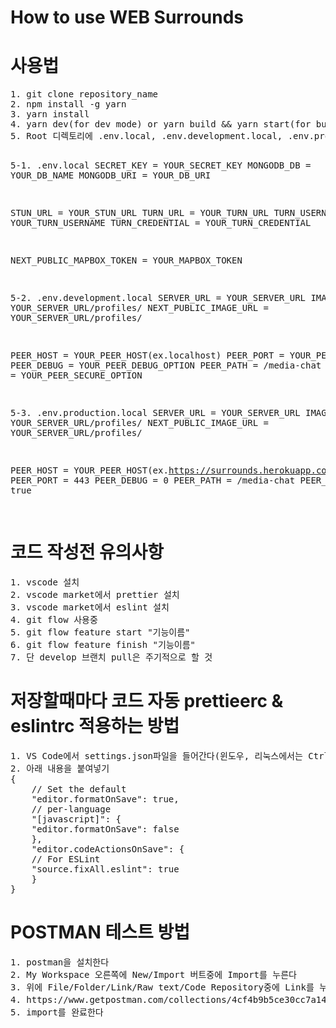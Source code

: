 # How to use WEB Surrounds

<h1>사용법</h1>
<pre>
1. git clone repository_name
2. npm install -g yarn
3. yarn install
4. yarn dev(for dev mode) or yarn build && yarn start(for build mode)
5. Root 디렉토리에 .env.local, .env.development.local, .env.production.local 생성 후 아래와 같은 형식으로 작성

5-1. .env.local
SECRET_KEY = YOUR_SECRET_KEY
MONGODB_DB = YOUR_DB_NAME
MONGODB_URI = YOUR_DB_URI

STUN_URL = YOUR_STUN_URL
TURN_URL = YOUR_TURN_URL
TURN_USERNAME = YOUR_TURN_USERNAME
TURN_CREDENTIAL = YOUR_TURN_CREDENTIAL

NEXT_PUBLIC_MAPBOX_TOKEN = YOUR_MAPBOX_TOKEN

5-2. .env.development.local
SERVER_URL = YOUR_SERVER_URL
IMAGE_URL = YOUR_SERVER_URL/profiles/
NEXT_PUBLIC_IMAGE_URL = YOUR_SERVER_URL/profiles/

PEER_HOST = YOUR_PEER_HOST(ex.localhost)
PEER_PORT = YOUR_PEER_PORT
PEER_DEBUG = YOUR_PEER_DEBUG_OPTION
PEER_PATH = /media-chat
PEER_SECURE = YOUR_PEER_SECURE_OPTION

5-3. .env.production.local
SERVER_URL = YOUR_SERVER_URL
IMAGE_URL = YOUR_SERVER_URL/profiles/
NEXT_PUBLIC_IMAGE_URL = YOUR_SERVER_URL/profiles/

PEER_HOST = YOUR_PEER_HOST(ex.https://surrounds.herokuapp.com)
PEER_PORT = 443
PEER_DEBUG = 0
PEER_PATH = /media-chat
PEER_SERVER = true

</pre>

<h1>코드 작성전 유의사항</h1>
<pre>
1. vscode 설치
2. vscode market에서 prettier 설치
3. vscode market에서 eslint 설치
4. git flow 사용중
5. git flow feature start "기능이름"
6. git flow feature finish "기능이름"
7. 단 develop 브랜치 pull은 주기적으로 할 것
</pre>

<h1>저장할때마다 코드 자동 prettieerc & eslintrc 적용하는 방법</h1>
<pre>
1. VS Code에서 settings.json파일을 들어간다(윈도우, 리눅스에서는 Ctrl + ,, 맥에서는 Cmd + , 를 누르고 오른쪽 위에 작은 문서 아이콘 누르면 settings.json 볼 수 있음)
2. 아래 내용을 붙여넣기
{
    // Set the default
    "editor.formatOnSave": true,
    // per-language
    "[javascript]": {
    "editor.formatOnSave": false
    },
    "editor.codeActionsOnSave": {
    // For ESLint
    "source.fixAll.eslint": true
    }
}
</pre>

<h1>POSTMAN 테스트 방법</h1>
<pre>
1. postman을 설치한다
2. My Workspace 오른쪽에 New/Import 버트중에 Import를 누른다
3. 위에 File/Folder/Link/Raw text/Code Repository중에 Link를 누른다
4. https://www.getpostman.com/collections/4cf4b9b5ce30cc7a14e0 해당 링크를 붙여넣는다
5. import를 완료한다
</pre>
